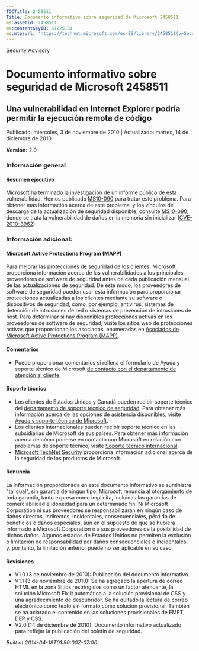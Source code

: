 ```yaml
---
TOCTitle: 2458511
Title: Documento informativo sobre seguridad de Microsoft 2458511
ms:assetid: 2458511
ms:contentKeyID: 61225131
ms:mtpsurl: 'https://technet.microsoft.com/es-ES/library/2458511(v=Security.10)'
---
```


Security Advisory

Documento informativo sobre seguridad de Microsoft 2458511
==========================================================

Una vulnerabilidad en Internet Explorer podría permitir la ejecución remota de código
-------------------------------------------------------------------------------------

Publicado: miércoles, 3 de noviembre de 2010 | Actualizado: martes, 14 de diciembre de 2010

**Versión:** 2.0

### Información general

#### Resumen ejecutivo

Microsoft ha terminado la investigación de un informe público de esta vulnerabilidad. Hemos publicado [MS10-090](http://go.microsoft.com/fwlink/?linkid=206495) para tratar este problema. Para obtener más información acerca de este problema, y los vínculos de descarga de la actualización de seguridad disponible, consulte [MS10-090](http://technet.microsoft.com/security/bulletin/current), donde se trata la vulnerabilidad de daños en la memoria sin inicializar ([CVE-2010-3962](http://www.cve.mitre.org/cgi-bin/cvename.cgi?name=cve-2010-3962)).

### Información adicional:

#### Microsoft Active Protections Program (MAPP)

Para mejorar las protecciones de seguridad de los clientes, Microsoft proporciona información acerca de las vulnerabilidades a los principales proveedores de software de seguridad antes de cada publicación mensual de las actualizaciones de seguridad. De este modo, los proveedores de software de seguridad pueden usar esta información para proporcionar protecciones actualizadas a los clientes mediante su software o dispositivos de seguridad, como, por ejemplo, antivirus, sistemas de detección de intrusiones de red o sistemas de prevención de intrusiones de host. Para determinar si hay disponibles protecciones activas en los proveedores de software de seguridad, visite los sitios web de protecciones activas que proporcionan los asociados, enumeradas en [Asociados de Microsoft Active Protections Program (MAPP)](http://www.microsoft.com/security/msrc/mapp/partners.mspx).

#### Comentarios

-   Puede proporcionar comentarios si rellena el formulario de Ayuda y soporte técnico de Microsoft [de contacto con el departamento de atención al cliente](https://support.microsoft.com/common/survey.aspx?scid=sw;en;1257&amp;showpage=1&amp;ws=technet&amp;sd=tech).

#### Soporte técnico

-   Los clientes de Estados Unidos y Canadá pueden recibir soporte técnico del [departamento de soporte técnico de seguridad](http://go.microsoft.com/fwlink/?linkid=21131). Para obtener más información acerca de las opciones de asistencia disponibles, visite [Ayuda y soporte técnico de Microsoft](http://support.microsoft.com/).
-   Los clientes internacionales pueden recibir soporte técnico en las subsidiarias de Microsoft de sus países. Para obtener más información acerca de cómo ponerse en contacto con Microsoft en relación con problemas de soporte técnico, visite [Soporte técnico internacional](http://go.microsoft.com/fwlink/?linkid=21155).
-   [Microsoft TechNet Security](http://go.microsoft.com/fwlink/?linkid=21132) proporciona información adicional acerca de la seguridad de los productos de Microsoft.

#### Renuncia

La información proporcionada en este documento informativo se suministra "tal cual", sin garantía de ningún tipo. Microsoft renuncia al otorgamiento de toda garantía, tanto expresa como implícita, incluidas las garantías de comerciabilidad e idoneidad para un determinado fin. Ni Microsoft Corporation ni sus proveedores se responsabilizarán en ningún caso de daños directos, indirectos, incidentales, consecuenciales, pérdida de beneficios o daños especiales, aun en el supuesto de que se hubiera informado a Microsoft Corporation o a sus proveedores de la posibilidad de dichos daños. Algunos estados de Estados Unidos no permiten la exclusión o limitación de responsabilidad por daños consecuenciales o incidentales, y, por tanto, la limitación anterior puede no ser aplicable en su caso.

#### Revisiones

-   V1.0 (3 de noviembre de 2010): Publicación del documento informativo.
-   V1.1 (3 de noviembre de 2010): Se ha agregado la apertura de correo HTML en la zona Sitios restringidos como un factor atenuante, la solución Microsoft Fix it automática a la solución provisional de CSS y una agradecimiento de descubridor. Se ha quitado la lectura de correo electrónico como texto sin formato como solución provisional. También se ha aclarado el contenido en las soluciones provisionales de EMET, DEP y CSS.
-   V2.0 (14 de diciembre de 2010): Documento informativo actualizado para reflejar la publicación del boletín de seguridad.

*Built at 2014-04-18T01:50:00Z-07:00*
